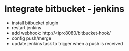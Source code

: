 # Integrate bitbucket - jenkins
- install bitbucket plugin
- restart jenkins
- add webhook: http://&lt;ip>:8080/bitbucket-hook/
- config push/merge
- update jenkins task to trigger when a push is received
